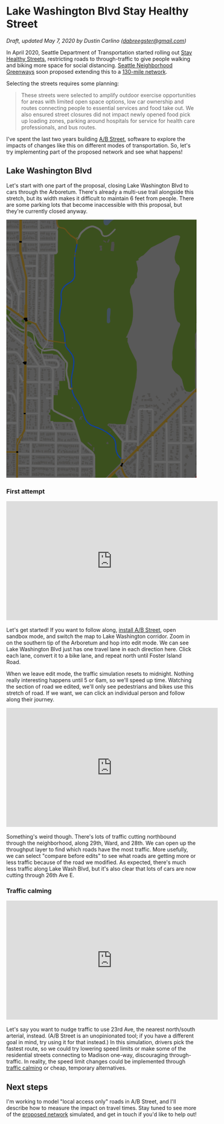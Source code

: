 # Lake Washington Blvd Stay Healthy Street

_Draft, updated May 7, 2020 by Dustin Carlino (<dabreegster@gmail.com>)_

In April 2020, Seattle Department of Transportation started rolling out
[Stay Healthy Streets](https://sdotblog.seattle.gov/2020/04/16/announcing-stay-healthy-streets/),
restricting roads to through-traffic to give people walking and biking more
space for social distancing.
[Seattle Neighborhood Greenways](http://seattlegreenways.org/socialdistancingstreets/)
soon proposed extending this to a
[130-mile network](https://drive.google.com/open?id=1HQMnagRf8EbS1nouqCMLl4LZr0QE8VrC&usp=sharing).

Selecting the streets requires some planning:

> These streets were selected to amplify outdoor exercise opportunities for
> areas with limited open space options, low car ownership and routes connecting
> people to essential services and food take out. We also ensured street
> closures did not impact newly opened food pick up loading zones, parking
> around hospitals for service for health care professionals, and bus routes.

I've spent the last two years building [A/B Street](https://abstreet.org),
software to explore the impacts of changes like this on different modes of
transportation. So, let's try implementing part of the proposed network and see
what happens!

## Lake Washington Blvd

Let's start with one part of the proposal, closing Lake Washington Blvd to cars
through the Arboretum. There's already a multi-use trail alongside this stretch,
but its width makes it difficult to maintain 6 feet from people. There are some
parking lots that become inaccessible with this proposal, but they're currently
closed anyway.

![edits](edits.gif)

### First attempt

<iframe width="560" height="315" src="https://www.youtube.com/embed/PU0iT-_3-es" frameborder="0" allow="autoplay; encrypted-media" allowfullscreen></iframe>

Let's get started! If you want to follow along,
[install A/B Street](../user/index.md), open sandbox mode, and switch the map to
Lake Washington corridor. Zoom in on the southern tip of the Arboretum and hop
into edit mode. We can see Lake Washington Blvd just has one travel lane in each
direction here. Click each lane, convert it to a bike lane, and repeat north
until Foster Island Road.

When we leave edit mode, the traffic simulation resets to midnight. Nothing
really interesting happens until 5 or 6am, so we'll speed up time. Watching the
section of road we edited, we'll only see pedestrians and bikes use this stretch
of road. If we want, we can click an individual person and follow along their
journey.

<iframe width="560" height="315" src="https://www.youtube.com/embed/LSCHeDi5484" frameborder="0" allow="autoplay; encrypted-media" allowfullscreen></iframe>

Something's weird though. There's lots of traffic cutting northbound through the
neighborhood, along 29th, Ward, and 28th. We can open up the throughput layer to
find which roads have the most traffic. More usefully, we can select "compare
before edits" to see what roads are getting more or less traffic because of the
road we modified. As expected, there's much less traffic along Lake Wash Blvd,
but it's also clear that lots of cars are now cutting through 26th Ave E.

### Traffic calming

<iframe width="560" height="315" src="https://www.youtube.com/embed/qAf5IAMbpcU" frameborder="0" allow="autoplay; encrypted-media" allowfullscreen></iframe>

Let's say you want to nudge traffic to use 23rd Ave, the nearest north/south
arterial, instead. (A/B Street is an unopinionated tool; if you have a different
goal in mind, try using it for that instead.) In this simulation, drivers pick
the fastest route, so we could try lowering speed limits or make some of the
residential streets connecting to Madison one-way, discouraging through-traffic.
In reality, the speed limit changes could be implemented through
[traffic calming](https://streetsillustrated.seattle.gov/design-standards/trafficcalming/)
or cheap, temporary alternatives.

## Next steps

I'm working to model "local access only" roads in A/B Street, and I'll describe
how to measure the impact on travel times. Stay tuned to see more of the
[proposed network](https://drive.google.com/open?id=1HQMnagRf8EbS1nouqCMLl4LZr0QE8VrC&usp=sharing)
simulated, and get in touch if you'd like to help out!
